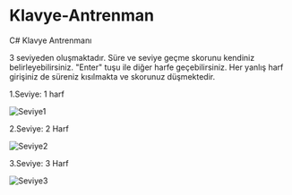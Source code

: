 # Klavye-Antrenman
C# Klavye Antrenmanı

3 seviyeden oluşmaktadır. Süre ve seviye geçme skorunu kendiniz belirleyebilirsiniz. "Enter" tuşu ile diğer harfe geçebilirsiniz. Her yanlış harf girişiniz de süreniz kısılmakta ve skorunuz düşmektedir.

1.Seviye: 1 harf

![Seviye1](https://github.com/merenisler/Klavye-Antrenman/assets/142229251/922116a6-8d98-47b6-b376-8ee467bdead0)

2.Seviye: 2 Harf

![Seviye2](https://github.com/merenisler/Klavye-Antrenman/assets/142229251/e4140c50-335e-4b9c-acab-442dde1a405b)

3.Seviye: 3 Harf

![Seviye3](https://github.com/merenisler/Klavye-Antrenman/assets/142229251/ceaac210-f573-4b6a-8e2a-ae3c4d0fe611)
